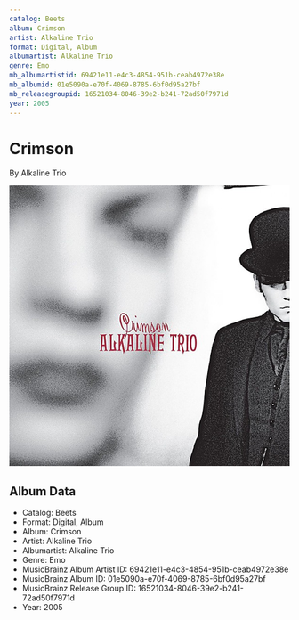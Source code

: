 ```yaml
---
catalog: Beets
album: Crimson
artist: Alkaline Trio
format: Digital, Album
albumartist: Alkaline Trio
genre: Emo
mb_albumartistid: 69421e11-e4c3-4854-951b-ceab4972e38e
mb_albumid: 01e5090a-e70f-4069-8785-6bf0d95a27bf
mb_releasegroupid: 16521034-8046-39e2-b241-72ad50f7971d
year: 2005
---
```


# Crimson

By Alkaline Trio

![](../../assets/beetscovers/Alkaline_Trio-Crimson.jpg)

## Album Data

- Catalog: Beets
- Format: Digital, Album
- Album: Crimson
- Artist: Alkaline Trio
- Albumartist: Alkaline Trio
- Genre: Emo
- MusicBrainz Album Artist ID: 69421e11-e4c3-4854-951b-ceab4972e38e
- MusicBrainz Album ID: 01e5090a-e70f-4069-8785-6bf0d95a27bf
- MusicBrainz Release Group ID: 16521034-8046-39e2-b241-72ad50f7971d
- Year: 2005

